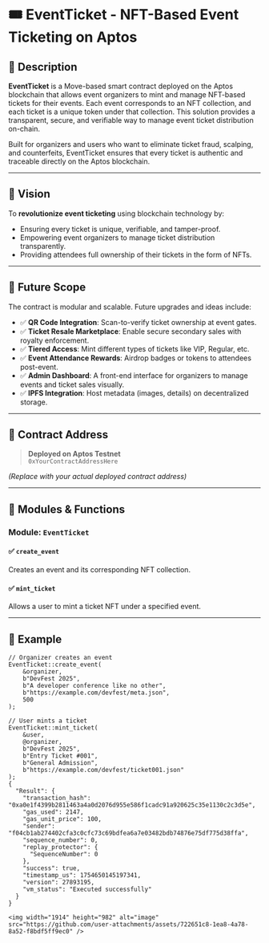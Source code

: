 # 🎟️ EventTicket - NFT-Based Event Ticketing on Aptos

## 📘 Description

**EventTicket** is a Move-based smart contract deployed on the Aptos blockchain that allows event organizers to mint and manage NFT-based tickets for their events. Each event corresponds to an NFT collection, and each ticket is a unique token under that collection. This solution provides a transparent, secure, and verifiable way to manage event ticket distribution on-chain.

Built for organizers and users who want to eliminate ticket fraud, scalping, and counterfeits, EventTicket ensures that every ticket is authentic and traceable directly on the Aptos blockchain.

---

## 🌟 Vision

To **revolutionize event ticketing** using blockchain technology by:
- Ensuring every ticket is unique, verifiable, and tamper-proof.
- Empowering event organizers to manage ticket distribution transparently.
- Providing attendees full ownership of their tickets in the form of NFTs.

---

## 🔮 Future Scope

The contract is modular and scalable. Future upgrades and ideas include:

- ✅ **QR Code Integration**: Scan-to-verify ticket ownership at event gates.
- ✅ **Ticket Resale Marketplace**: Enable secure secondary sales with royalty enforcement.
- ✅ **Tiered Access**: Mint different types of tickets like VIP, Regular, etc.
- ✅ **Event Attendance Rewards**: Airdrop badges or tokens to attendees post-event.
- ✅ **Admin Dashboard**: A front-end interface for organizers to manage events and ticket sales visually.
- ✅ **IPFS Integration**: Host metadata (images, details) on decentralized storage.

---

## 📍 Contract Address

> **Deployed on Aptos Testnet**  
> `0xYourContractAddressHere`

_(Replace with your actual deployed contract address)_

---

## 📂 Modules & Functions

### Module: `EventTicket`

#### ✅ `create_event`
Creates an event and its corresponding NFT collection.

#### ✅ `mint_ticket`
Allows a user to mint a ticket NFT under a specified event.

---

## 📜 Example

```move
// Organizer creates an event
EventTicket::create_event(
    &organizer,
    b"DevFest 2025",
    b"A developer conference like no other",
    b"https://example.com/devfest/meta.json",
    500
);

// User mints a ticket
EventTicket::mint_ticket(
    &user,
    @organizer,
    b"DevFest 2025",
    b"Entry Ticket #001",
    b"General Admission",
    b"https://example.com/devfest/ticket001.json"
);
{
  "Result": {
    "transaction_hash": "0xa0e1f4399b2811463a4a0d2076d955e586f1cadc91a920625c35e1130c2c3d5e",
    "gas_used": 2147,
    "gas_unit_price": 100,
    "sender": "f04cb1ab274402cfa3c0cfc73c69bdfea6a7e03482bdb74876e75df775d38ffa",
    "sequence_number": 0,
    "replay_protector": {
      "SequenceNumber": 0
    },
    "success": true,
    "timestamp_us": 1754650145197341,
    "version": 27893195,
    "vm_status": "Executed successfully"
  }
}

<img width="1914" height="982" alt="image" src="https://github.com/user-attachments/assets/722651c8-1ea8-4a78-8a52-f8bdf5ff9ec0" />


